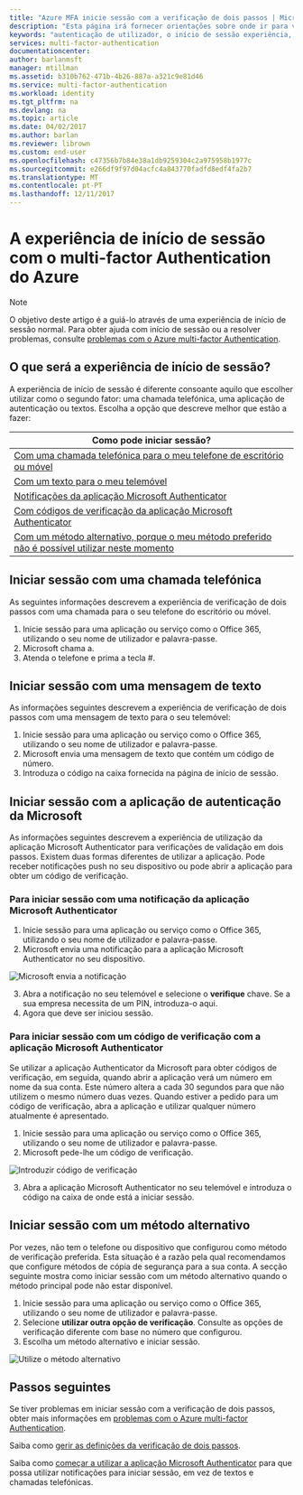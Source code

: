 ```yaml
---
title: "Azure MFA inicie sessão com a verificação de dois passos | Microsoft Docs"
description: "Esta página irá fornecer orientações sobre onde ir para ver os vários início de sessão métodos disponíveis com a MFA do Azure."
keywords: "autenticação de utilizador, o início de sessão experiência, início de sessão com o telemóvel, início de sessão com o telefone do escritório"
services: multi-factor-authentication
documentationcenter: 
author: barlanmsft
manager: mtillman
ms.assetid: b310b762-471b-4b26-887a-a321c9e81d46
ms.service: multi-factor-authentication
ms.workload: identity
ms.tgt_pltfrm: na
ms.devlang: na
ms.topic: article
ms.date: 04/02/2017
ms.author: barlan
ms.reviewer: librown
ms.custom: end-user
ms.openlocfilehash: c47356b7b84e38a1db9259304c2a975958b1977c
ms.sourcegitcommit: e266df9f97d04acfc4a843770fadfd8edf4fa2b7
ms.translationtype: MT
ms.contentlocale: pt-PT
ms.lasthandoff: 12/11/2017
---
```

# <a name="the-sign-in-experience-with-azure-multi-factor-authentication"></a>A experiência de início de sessão com o multi-factor Authentication do Azure
> [!NOTE]
> O objetivo deste artigo é a guiá-lo através de uma experiência de início de sessão normal. Para obter ajuda com início de sessão ou a resolver problemas, consulte [problemas com o Azure multi-factor Authentication](multi-factor-authentication-end-user-troubleshoot.md).

## <a name="what-will-your-sign-in-experience-be"></a>O que será a experiência de início de sessão?
A experiência de início de sessão é diferente consoante aquilo que escolher utilizar como o segundo fator: uma chamada telefónica, uma aplicação de autenticação ou textos. Escolha a opção que descreve melhor que estão a fazer:

| Como pode iniciar sessão? |
| --- |
| [Com uma chamada telefónica para o meu telefone de escritório ou móvel](#signing-in-with-a-phone-call) |
| [Com um texto para o meu telemóvel](#signing-in-with-a-text-message)
| [Notificações da aplicação Microsoft Authenticator](#signing-in-with-the-microsoft-authenticator-app-using-notification) |
| [Com códigos de verificação da aplicação Microsoft Authenticator](#signing-in-with-the-microsoft-authenticator-app-using-verification-code) |
| [Com um método alternativo, porque o meu método preferido não é possível utilizar neste momento](#signing-in-with-an-alternate-method) |

## <a name="signing-in-with-a-phone-call"></a>Iniciar sessão com uma chamada telefónica
As seguintes informações descrevem a experiência de verificação de dois passos com uma chamada para o seu telefone do escritório ou móvel.

1. Inicie sessão para uma aplicação ou serviço como o Office 365, utilizando o seu nome de utilizador e palavra-passe.  
2. Microsoft chama a.  
3. Atenda o telefone e prima a tecla #.  

## <a name="signing-in-with-a-text-message"></a>Iniciar sessão com uma mensagem de texto
As informações seguintes descrevem a experiência de verificação de dois passos com uma mensagem de texto para o seu telemóvel:

1. Inicie sessão para uma aplicação ou serviço como o Office 365, utilizando o seu nome de utilizador e palavra-passe.
2. Microsoft envia uma mensagem de texto que contém um código de número.
3. Introduza o código na caixa fornecida na página de início de sessão.

## <a name="signing-in-with-the-microsoft-authenticator-app"></a>Iniciar sessão com a aplicação de autenticação da Microsoft
As informações seguintes descrevem a experiência de utilização da aplicação Microsoft Authenticator para verificações de validação em dois passos. Existem duas formas diferentes de utilizar a aplicação. Pode receber notificações push no seu dispositivo ou pode abrir a aplicação para obter um código de verificação.

### <a name="to-sign-in-with-a-notification-from-the-microsoft-authenticator-app"></a>Para iniciar sessão com uma notificação da aplicação Microsoft Authenticator
1. Inicie sessão para uma aplicação ou serviço como o Office 365, utilizando o seu nome de utilizador e palavra-passe.
2. Microsoft envia uma notificação para a aplicação Microsoft Authenticator no seu dispositivo.

  ![Microsoft envia a notificação](./media/multi-factor-authentication-end-user-signin/notify.png)

3. Abra a notificação no seu telemóvel e selecione o **verifique** chave. Se a sua empresa necessita de um PIN, introduza-o aqui.
4. Agora que deve ser iniciou sessão.

### <a name="to-sign-in-using-a-verification-code-with-the-microsoft-authenticator-app"></a>Para iniciar sessão com um código de verificação com a aplicação Microsoft Authenticator

Se utilizar a aplicação Authenticator da Microsoft para obter códigos de verificação, em seguida, quando abrir a aplicação verá um número em nome da sua conta. Este número altera a cada 30 segundos para que não utilizem o mesmo número duas vezes. Quando estiver a pedido para um código de verificação, abra a aplicação e utilizar qualquer número atualmente é apresentado.

1. Inicie sessão para uma aplicação ou serviço como o Office 365, utilizando o seu nome de utilizador e palavra-passe.
2. Microsoft pede-lhe um código de verificação.

  ![Introduzir código de verificação](./media/multi-factor-authentication-end-user-signin/verify3.png)

3. Abra a aplicação Microsoft Authenticator no seu telemóvel e introduza o código na caixa de onde está a iniciar sessão.

## <a name="signing-in-with-an-alternate-method"></a>Iniciar sessão com um método alternativo
Por vezes, não tem o telefone ou dispositivo que configurou como método de verificação preferida. Esta situação é a razão pela qual recomendamos que configure métodos de cópia de segurança para a sua conta. A secção seguinte mostra como iniciar sessão com um método alternativo quando o método principal pode não estar disponível.

1. Inicie sessão para uma aplicação ou serviço como o Office 365, utilizando o seu nome de utilizador e palavra-passe.
2. Selecione **utilizar outra opção de verificação**. Consulte as opções de verificação diferente com base no número que configurou.
3. Escolha um método alternativo e iniciar sessão.

  ![Utilize o método alternativo](./media/multi-factor-authentication-end-user-signin/alt.png)

## <a name="next-steps"></a>Passos seguintes

Se tiver problemas em iniciar sessão com a verificação de dois passos, obter mais informações em [problemas com o Azure multi-factor Authentication](multi-factor-authentication-end-user-troubleshoot.md).

Saiba como [gerir as definições da verificação de dois passos](multi-factor-authentication-end-user-manage-settings.md).

Saiba como [começar a utilizar a aplicação Microsoft Authenticator](microsoft-authenticator-app-how-to.md) para que possa utilizar notificações para iniciar sessão, em vez de textos e chamadas telefónicas.
